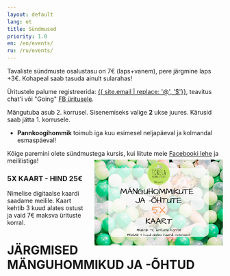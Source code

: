 ```yaml
---
layout: default
lang: et
title: Sündmused
priority: 1.0
en: /en/events/
ru: /ru/events/
---
```


Tavaliste sündmuste osalustasu on 7€ (laps+vanem), pere järgmine laps +3€. Kohapeal saab tasuda ainult sularahas!

Üritustele palume registreerida: [{{ site.email | replace: '@', '$'}}](mailto), teavitus chat'i või "Going" [FB üritusele](https://www.facebook.com/pg/Torelamangutuba/events/).

Mängutuba asub 2. korrusel. Sisenemiseks valige **2** ukse juures. Kärusid saab jätta 1. korrusele.

 * **Pannkoogihommik** toimub iga kuu esimesel neljapäeval ja kolmandal esmaspäeval!
 
Kõige paremini olete sündmustega kursis, kui liitute meie [Facebooki lehe](https://www.facebook.com/Torelamangutuba/events/) ja meililistiga! 

### 5X KAART - HIND 25€

<img alt="5x kaart" src="5x-kaart.png" height="200" style="float: right; margin-top: -5em; margin-left: 1em">

Nimelise digitaalse kaardi saadame meilile. Kaart kehtib 3 kuud alates ostust ja vaid 7€ maksva ürituste korral.

# JÄRGMISED MÄNGUHOMMIKUD JA -ÕHTUD

